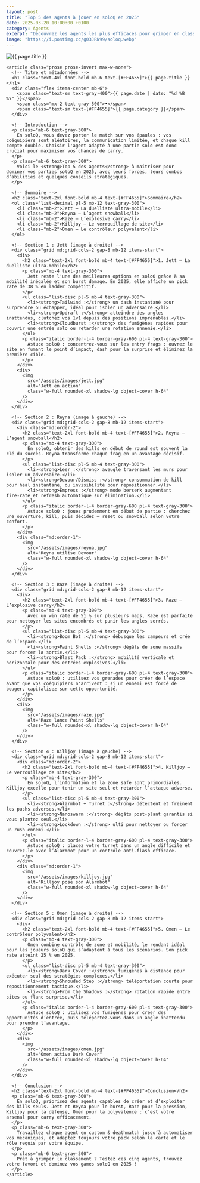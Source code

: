 ```yaml
---
layout: post
title: "Top 5 des agents à jouer en soloQ en 2025"
date: 2025-03-20 10:00:00 +0100
category: Agents
excerpt: "Découvrez les agents les plus efficaces pour grimper en classement solo cette année. Notre analyse basée sur les statistiques et le méta actuel."
image: "https://i.postimg.cc/g03JRN99/soloq.webp"
---
```

<main class="pt-24 pb-16 bg-[#0F1923] text-white font-serif">
  <div class="container mx-auto px-4 max-w-4xl">
    <!-- Image en haut de l'article -->
    <div class="mb-10 rounded-xl overflow-hidden shadow-lg">
      <img 
        src="{{ page.image }}" 
        alt="{{ page.title }}" 
        loading="lazy"
        class="w-full h-72 object-cover object-center transition-transform duration-500 hover:scale-105"
      />
    </div>
    
    <article class="prose prose-invert max-w-none">
      <!-- Titre et métadonnées -->
      <h1 class="text-4xl font-bold mb-6 text-[#FF4655]">{{ page.title }}</h1>
      <div class="flex items-center mb-6">
        <span class="text-sm text-gray-400">{{ page.date | date: "%d %B %Y" }}</span>
        <span class="mx-2 text-gray-500">•</span>
        <span class="text-sm text-[#FF4655]">{{ page.category }}</span>
      </div>
      
      <!-- Introduction -->
      <p class="mb-6 text-gray-300">
        En soloQ, vous devez porter le match sur vos épaules : vos coéquipiers sont aléatoires, la communication limitée, et chaque kill compte double. Choisir l'agent adapté à une partie solo est donc crucial pour maximiser vos chances de carry.
      </p>
      <p class="mb-6 text-gray-300">
        Voici le <strong>Top 5 des agents</strong> à maîtriser pour dominer vos parties soloQ en 2025, avec leurs forces, leurs combos d’abilities et quelques conseils stratégiques.
      </p>
      
      <!-- Sommaire -->
      <h2 class="text-2xl font-bold mb-4 text-[#FF4655]">Sommaire</h2>
      <ol class="list-decimal pl-5 mb-12 text-gray-300">
        <li class="mb-2">Jett – La duelliste ultra‑mobile</li>
        <li class="mb-2">Reyna – L’agent snowball</li>
        <li class="mb-2">Raze – L’explosive carry</li>
        <li class="mb-2">Killjoy – Le verrouillage de site</li>
        <li class="mb-2">Omen – Le contrôleur polyvalent</li>
      </ol>
      
      <!-- Section 1 : Jett (image à droite) -->
      <div class="grid md:grid-cols-2 gap-8 mb-12 items-start">
        <div>
          <h2 class="text-2xl font-bold mb-4 text-[#FF4655]">1. Jett – La duelliste ultra‑mobile</h2>
          <p class="mb-4 text-gray-300">
            Jett reste l'une des meilleures options en soloQ grâce à sa mobilité inégalée et son burst damage. En 2025, elle affiche un pick rate de 38 % en ladder compétitif.
          </p>
          <ul class="list-disc pl-5 mb-4 text-gray-300">
            <li><strong>Tailwind :</strong> un dash instantané pour surprendre ou échapper, idéal pour isoler un adversaire.</li>
            <li><strong>Updraft :</strong> atteindre des angles inattendus, clutchez vos 1v1 depuis des positions imprenables.</li>
            <li><strong>Cloudburst :</strong> des fumigènes rapides pour couvrir une entrée solo ou retarder une rotation ennemie.</li>
          </ul>
          <p class="italic border-l-4 border-gray-600 pl-4 text-gray-300">
            Astuce soloQ : concentrez‑vous sur les entry frags : ouvrez le site en fumant le point d’impact, dash pour la surprise et éliminez la première cible.
          </p>
        </div>
        <div>
          <img
            src="/assets/images/jett.jpg"
            alt="Jett en action"
            class="w-full rounded-xl shadow-lg object-cover h-64"
          />
        </div>
      </div>
      
      <!-- Section 2 : Reyna (image à gauche) -->
      <div class="grid md:grid-cols-2 gap-8 mb-12 items-start">
        <div class="md:order-2">
          <h2 class="text-2xl font-bold mb-4 text-[#FF4655]">2. Reyna – L’agent snowball</h2>
          <p class="mb-4 text-gray-300">
            En soloQ, obtenir des kills en début de round est souvent la clé du succès. Reyna transforme chaque frag en un avantage décisif.
          </p>
          <ul class="list-disc pl-5 mb-4 text-gray-300">
            <li><strong>Leer :</strong> aveugle traversant les murs pour isoler un adversaire.</li>
            <li><strong>Devour/Dismiss :</strong> consommation de kill pour heal instantané, ou invisibilité pour repositionner.</li>
            <li><strong>Empress :</strong> mode berserk augmentant fire‑rate et refresh automatique sur élimination.</li>
          </ul>
          <p class="italic border-l-4 border-gray-600 pl-4 text-gray-300">
            Astuce soloQ : jouez prudemment en début de partie : cherchez une ouverture, kill, puis décidez — reset ou snowball selon votre confort.
          </p>
        </div>
        <div class="md:order-1">
          <img
            src="/assets/images/reyna.jpg"
            alt="Reyna utilise Devour"
            class="w-full rounded-xl shadow-lg object-cover h-64"
          />
        </div>
      </div>
      
      <!-- Section 3 : Raze (image à droite) -->
      <div class="grid md:grid-cols-2 gap-8 mb-12 items-start">
        <div>
          <h2 class="text-2xl font-bold mb-4 text-[#FF4655]">3. Raze – L’explosive carry</h2>
          <p class="mb-4 text-gray-300">
            Avec un win rate de 51 % sur plusieurs maps, Raze est parfaite pour nettoyer les sites encombrés et punir les angles serrés.
          </p>
          <ul class="list-disc pl-5 mb-4 text-gray-300">
            <li><strong>Boom Bot :</strong> débusque les campeurs et crée de l’espace.</li>
            <li><strong>Paint Shells :</strong> dégâts de zone massifs pour forcer la sortie.</li>
            <li><strong>Blast Pack :</strong> mobilité verticale et horizontale pour des entrées explosives.</li>
          </ul>
          <p class="italic border-l-4 border-gray-600 pl-4 text-gray-300">
            Astuce soloQ : utilisez vos grenades pour créer de l’espace avant que vos coéquipiers n'arrivent : si un ennemi est forcé de bouger, capitalisez sur cette opportunité.
          </p>
        </div>
        <div>
          <img
            src="/assets/images/raze.jpg"
            alt="Raze lance Paint Shells"
            class="w-full rounded-xl shadow-lg object-cover h-64"
          />
        </div>
      </div>
      
      <!-- Section 4 : Killjoy (image à gauche) -->
      <div class="grid md:grid-cols-2 gap-8 mb-12 items-start">
        <div class="md:order-2">
          <h2 class="text-2xl font-bold mb-4 text-[#FF4655]">4. Killjoy – Le verrouillage de site</h2>
          <p class="mb-4 text-gray-300">
            En soloQ, l’information et la zone safe sont primordiales. Killjoy excelle pour tenir un site seul et retarder l’attaque adverse.
          </p>
          <ul class="list-disc pl-5 mb-4 text-gray-300">
            <li><strong>Alarmbot + Turret :</strong> détectent et freinent les pushs adverses.</li>
            <li><strong>Nanoswarm :</strong> dégâts post‑plant garantis si vous plantez seul.</li>
            <li><strong>Lockdown :</strong> ulti pour nettoyer ou forcer un rush ennemi.</li>
          </ul>
          <p class="italic border-l-4 border-gray-600 pl-4 text-gray-300">
            Astuce soloQ : placez votre turret dans un angle difficile et couvrez‑le avec l’Alarmbot pour un contrôle anti‑flash efficace.
          </p>
        </div>
        <div class="md:order-1">
          <img
            src="/assets/images/killjoy.jpg"
            alt="Killjoy pose son Alarmbot"
            class="w-full rounded-xl shadow-lg object-cover h-64"
          />
        </div>
      </div>
      
      <!-- Section 5 : Omen (image à droite) -->
      <div class="grid md:grid-cols-2 gap-8 mb-12 items-start">
        <div>
          <h2 class="text-2xl font-bold mb-4 text-[#FF4655]">5. Omen – Le contrôleur polyvalent</h2>
          <p class="mb-4 text-gray-300">
            Omen combine contrôle de zone et mobilité, le rendant idéal pour les joueurs soloQ qui s’adaptent à tous les scénarios. Son pick rate atteint 25 % en 2025.
          </p>
          <ul class="list-disc pl-5 mb-4 text-gray-300">
            <li><strong>Dark Cover :</strong> fumigènes à distance pour exécuter seul des stratégies complexes.</li>
            <li><strong>Shrouded Step :</strong> téléportation courte pour repositionnement tactique.</li>
            <li><strong>From the Shadows :</strong> rotation rapide entre sites ou flanc surprise.</li>
          </ul>
          <p class="italic border-l-4 border-gray-600 pl-4 text-gray-300">
            Astuce soloQ : utilisez vos fumigènes pour créer des opportunités d’entrée, puis téléportez‑vous dans un angle inattendu pour prendre l’avantage.
          </p>
        </div>
        <div>
          <img
            src="/assets/images/omen.jpg"
            alt="Omen active Dark Cover"
            class="w-full rounded-xl shadow-lg object-cover h-64"
          />
        </div>
      </div>
      
      <!-- Conclusion -->
      <h2 class="text-2xl font-bold mb-4 text-[#FF4655]">Conclusion</h2>
      <p class="mb-6 text-gray-300">
        En soloQ, priorisez des agents capables de créer et d’exploiter des kills seuls. Jett et Reyna pour le burst, Raze pour la pression, Killjoy pour la défense, Omen pour la polyvalence : c’est votre arsenal pour carry efficacement.
      </p>
      <p class="mb-6 text-gray-300">
        Travaillez chaque agent en custom & deathmatch jusqu’à automatiser vos mécaniques, et adaptez toujours votre pick selon la carte et le rôle requis par votre équipe.
      </p>
      <p class="mb-6 text-gray-300">
        Prêt à grimper le classement ? Testez ces cinq agents, trouvez votre favori et dominez vos games soloQ en 2025 !
      </p>
    </article>
  </div>
</main>
